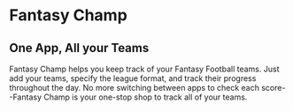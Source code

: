 # Fantasy Champ
## One App, All your Teams
Fantasy Champ helps you keep track of your Fantasy Football teams.
Just add your teams, specify the league format, and track their progress throughout the day.
No more switching between apps to check each score--Fantasy Champ is your one-stop shop to track all of your teams.

